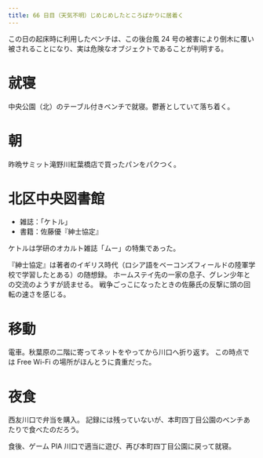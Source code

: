```yaml
---
title: 66 日目（天気不明）じめじめしたところばかりに居着く
---
```


この日の起床時に利用したベンチは、この後台風 24 号の被害により倒木に覆い被されることになり、実は危険なオブジェクトであることが判明する。

# 就寝

中央公園（北）のテーブル付きベンチで就寝。鬱蒼としていて落ち着く。

# 朝

昨晩サミット滝野川紅葉橋店で買ったパンをパクつく。

# 北区中央図書館

* 雑誌：「ケトル」
* 書籍：佐藤優『紳士協定』

ケトルは学研のオカルト雑誌「ムー」の特集であった。

『紳士協定』は著者のイギリス時代（ロシア語をベーコンズフィールドの陸軍学校で学習したとある）の随想録。
ホームステイ先の一家の息子、グレン少年との交流のようすが読ませる。
戦争ごっこになったときの佐藤氏の反撃に頭の回転の速さを感じる。

# 移動

電車。秋葉原の二階に寄ってネットをやってから川口へ折り返す。
この時点では Free Wi-Fi の場所がほんとうに貴重だった。

# 夜食

西友川口で弁当を購入。
記録には残っていないが、本町四丁目公園のベンチあたりで食べたのだろう。

食後、ゲーム PIA 川口で適当に遊び、再び本町四丁目公園に戻って就寝。
